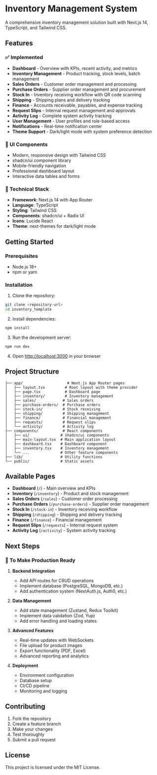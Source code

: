 # Inventory Management System

A comprehensive inventory management solution built with Next.js 14, TypeScript, and Tailwind CSS.

## Features

### ✅ Implemented
- **Dashboard** - Overview with KPIs, recent activity, and metrics
- **Inventory Management** - Product tracking, stock levels, batch management
- **Sales Orders** - Customer order management and processing
- **Purchase Orders** - Supplier order management and procurement
- **Stock In** - Inventory receiving workflow with QR code scanning
- **Shipping** - Shipping plans and delivery tracking
- **Finance** - Accounts receivable, payables, and expense tracking
- **Request Slips** - Internal request management and approvals
- **Activity Log** - Complete system activity tracking
- **User Management** - User profiles and role-based access
- **Notifications** - Real-time notification center
- **Theme Support** - Dark/light mode with system preference detection

### 🎨 UI Components
- Modern, responsive design with Tailwind CSS
- shadcn/ui component library
- Mobile-friendly navigation
- Professional dashboard layout
- Interactive data tables and forms

### 🔧 Technical Stack
- **Framework**: Next.js 14 with App Router
- **Language**: TypeScript
- **Styling**: Tailwind CSS
- **Components**: shadcn/ui + Radix UI
- **Icons**: Lucide React
- **Theme**: next-themes for dark/light mode

## Getting Started

### Prerequisites
- Node.js 18+ 
- npm or yarn

### Installation

1. Clone the repository:
```bash
git clone <repository-url>
cd inventory_template
```

2. Install dependencies:
```bash
npm install
```

3. Run the development server:
```bash
npm run dev
```

4. Open [http://localhost:3000](http://localhost:3000) in your browser

## Project Structure

```
├── app/                    # Next.js App Router pages
│   ├── layout.tsx         # Root layout with theme provider
│   ├── page.tsx           # Dashboard page
│   ├── inventory/         # Inventory management
│   ├── sales/            # Sales orders
│   ├── purchase-orders/  # Purchase orders
│   ├── stock-in/         # Stock receiving
│   ├── shipping/         # Shipping management
│   ├── finance/          # Financial management
│   ├── requests/         # Request slips
│   └── activity/         # Activity log
├── components/           # React components
│   ├── ui/              # shadcn/ui components
│   ├── main-layout.tsx  # Main application layout
│   ├── dashboard.tsx    # Dashboard component
│   ├── inventory.tsx    # Inventory management
│   └── ...              # Other feature components
├── lib/                 # Utility functions
└── public/              # Static assets
```

## Available Pages

- **Dashboard** (`/`) - Main overview and KPIs
- **Inventory** (`/inventory`) - Product and stock management
- **Sales Orders** (`/sales`) - Customer order processing
- **Purchase Orders** (`/purchase-orders`) - Supplier order management
- **Stock In** (`/stock-in`) - Inventory receiving workflow
- **Shipping** (`/shipping`) - Shipping and delivery tracking
- **Finance** (`/finance`) - Financial management
- **Request Slips** (`/requests`) - Internal request system
- **Activity Log** (`/activity`) - System activity tracking

## Next Steps

### 🚀 To Make Production Ready

1. **Backend Integration**
   - Add API routes for CRUD operations
   - Implement database (PostgreSQL, MongoDB, etc.)
   - Add authentication system (NextAuth.js, Auth0, etc.)

2. **Data Management**
   - Add state management (Zustand, Redux Toolkit)
   - Implement data validation (Zod, Yup)
   - Add error handling and loading states

3. **Advanced Features**
   - Real-time updates with WebSockets
   - File upload for product images
   - Export functionality (PDF, Excel)
   - Advanced reporting and analytics

4. **Deployment**
   - Environment configuration
   - Database setup
   - CI/CD pipeline
   - Monitoring and logging

## Contributing

1. Fork the repository
2. Create a feature branch
3. Make your changes
4. Test thoroughly
5. Submit a pull request

## License

This project is licensed under the MIT License.
